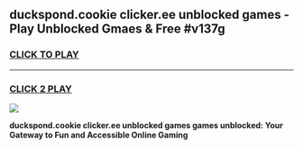 
## duckspond.cookie clicker.ee unblocked games - Play Unblocked Gmaes & Free #v137g
<h3>
<a href="https://news.freeplayer.one?title=duckspond.cookie_clicker.ee_unblocked_games&ref=26F">CLICK TO PLAY</a></h3>
<hr>

<h3>
<a href="https://news.freeplayer.one?title=duckspond.cookie_clicker.ee_unblocked_games&ref=26F">CLICK 2 PLAY</a>
  
</h3>

<a href="https://news.freeplayer.one?title=duckspond.cookie_clicker.ee_unblocked_games&ref=26F/"><img src="https://clearcache.store/games.png"></a>


**duckspond.cookie clicker.ee unblocked games games unblocked: Your Gateway to Fun and Accessible Online Gaming**
